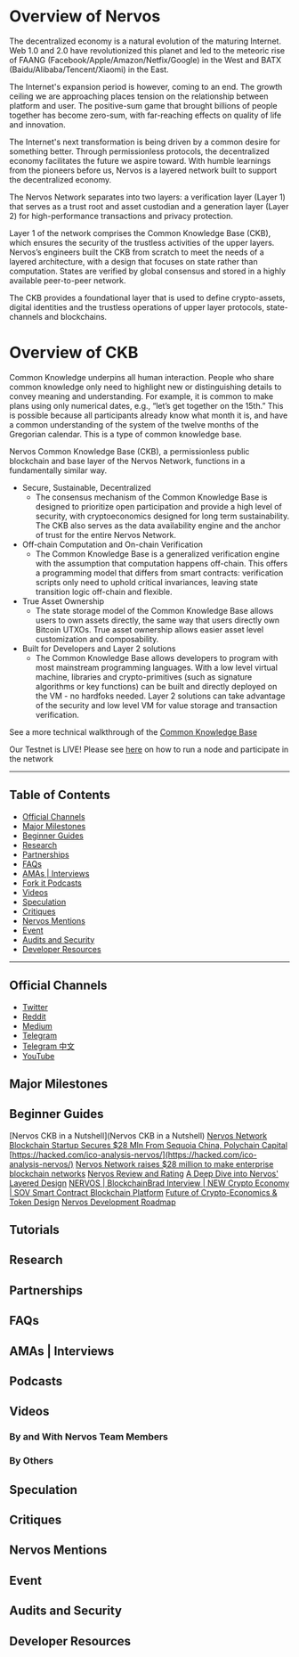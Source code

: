 # Overview of Nervos

The decentralized economy is a natural evolution of the maturing Internet. Web 1.0 and 2.0 have revolutionized this planet and led to the meteoric rise of FAANG (Facebook/Apple/Amazon/Netfix/Google) in the West and BATX (Baidu/Alibaba/Tencent/Xiaomi) in the East.  

The Internet's expansion period is however, coming to an end. The growth ceiling we are approaching places tension on the relationship between platform and user. The positive-sum game that brought billions of people together has become zero-sum, with far-reaching effects on quality of life and innovation. 

The Internet's next transformation is being driven by a common desire for something better. Through permissionless protocols, the decentralized economy facilitates the future we aspire toward. With humble learnings from the pioneers before us, Nervos is a layered network built to support the decentralized economy. 

The Nervos Network separates into two layers: a verification layer (Layer 1) that serves as a trust root and asset custodian and a generation layer (Layer 2) for high-performance transactions and privacy protection. 

Layer 1 of the network comprises the Common Knowledge Base (CKB), which ensures the security of the trustless activities of the upper layers. Nervos’s engineers built the CKB from scratch to meet the needs of a layered architecture, with a design that focuses on state rather than computation. States are verified by global consensus and stored in a highly available peer-to-peer network.

The CKB provides a foundational layer that is used to define crypto-assets, digital identities and the trustless operations of upper layer protocols, state-channels and blockchains.

# Overview of CKB

Common Knowledge underpins all human interaction. People who share common knowledge only need to highlight new or distinguishing details to convey meaning and understanding. For example, it is common to make plans using only numerical dates, e.g., “let’s get together on the 15th.” This is possible because all participants already know what month it is, and have a common understanding of the system of the twelve months of the Gregorian calendar. This is a type of common knowledge base.

Nervos Common Knowledge Base (CKB), a permissionless public blockchain and base layer of the Nervos Network, functions in a fundamentally similar way.

* Secure, Sustainable, Decentralized
    * The consensus mechanism of the Common Knowledge Base is designed to prioritize open participation and provide a high level of security, with cryptoeconomics designed for long term sustainability. The CKB also serves as the data availability engine and the anchor of trust for the entire Nervos Network.
* Off-chain Computation and On-chain Verification
    * The Common Knowledge Base is a generalized verification engine with the assumption that computation happens off-chain. This offers a programming model that differs from smart contracts: verification scripts only need to uphold critical invariances, leaving state transition logic off-chain and flexible.
* True Asset Ownership
    * The state storage model of the Common Knowledge Base allows users to own assets directly, the same way that users directly own Bitcoin UTXOs. True asset ownership allows easier asset level customization and composability.
* Built for Developers and Layer 2 solutions
    * The Common Knowledge Base allows developers to program with most mainstream programming languages. With a low level virtual machine, libraries and crypto-primitives (such as signature algorithms or key functions) can be built and directly deployed on the VM - no hardfoks needed. Layer 2 solutions can take advantage of the security and low level VM for value storage and transaction verification.

See a more technical walkthrough of the [Common Knowledge Base](www.nervos.org/commonknowledgebase) 

Our Testnet is LIVE! Please see [here](https://docs.nervos.org/getting-started/testnet/) on how to run a node and participate in the network


---

## Table of Contents

<!-- TOC -->

- [Official Channels](#official-channels)
- [Major Milestones](#major-milestones)
- [Beginner Guides](#beginner-guides)
- [Research](#in-depth-analysis)
- [Partnerships](#partnerships)
- [FAQs](#faqs)
- [AMAs | Interviews](#amas--interviews)
- [Fork it Podcasts](#fork-it)
- [Videos](#videos)
- [Speculation](#speculation)
- [Critiques](#critiques)
- [Nervos Mentions](#nervos-mentions)
- [Event](#event)
- [Audits and Security](#audits-and-security)
- [Developer Resources](#developer-resources)

<!-- /TOC -->

---

## Official Channels
- [Twitter](https://twitter.com/nervosnetwork)
- [Reddit](https://www.reddit.com/r/NervosNetwork/)
- [Medium](https://medium.com/nervosnetwork)
- [Telegram](https://t.me/nervosnetwork)
- [Telegram 中文](https://t.me/NervosNetworkcn)
- [YouTube](https://www.youtube.com/channel/UCONuJGdMzUY0Y6jrPBOzH7A)


## Major Milestones


## Beginner Guides
[Nervos CKB in a Nutshell](Nervos CKB in a Nutshell)
[Nervos Network Blockchain Startup Secures $28 Mln From Sequoia China, Polychain Capital](https://cointelegraph.com/news/nervos-network-blockchain-startup-secures-28-mln-from-sequoia-china-polychain-capital)
[https://hacked.com/ico-analysis-nervos/](https://hacked.com/ico-analysis-nervos/)
[Nervos Network raises $28 million to make enterprise blockchain networks](https://venturebeat.com/2018/07/18/nervos-network-raises-28-million-to-make-enterprise-blockchain-networks/)
[Nervos Review and Rating](https://cryptodigestnews.com/nervos-review-and-rating-73d15b7300c9)
[A Deep Dive into Nervos' Layered Design](https://www.youtube.com/watch?v=5I24G-jNutw)
[NERVOS | BlockchainBrad Interview | NEW Crypto Economy | SOV Smart Contract Blockchain Platform](https://www.youtube.com/watch?v=HWPlFd2siOo&t=1704s)
[Future of Crypto-Economics & Token Design](https://medium.com/blockchain-positive/future-of-crypto-economics-token-design-bb181aa21c6)
[Nervos Development Roadmap](https://medium.com/nervosnetwork/nervos-development-roadmap-9f8106f2bd40)





## Tutorials


## Research


## Partnerships


## FAQs


## AMAs | Interviews


## Podcasts


## Videos


### By and With Nervos Team Members


### By Others


## Speculation


## Critiques


## Nervos Mentions


## Event


## Audits and Security


## Developer Resources



